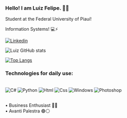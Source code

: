 ### Hello! I am Luiz Felipe. ✌🏽



Student at the Federal University of Piauí!

Information Systems! 💻⚡

[![Linkedin](https://img.shields.io/badge/LinkedIn-0077B5?style=for-the-badge&logo=linkedin&logoColor=white)](www.linkedin.com/in/luiz-felipe-b20b521a0/)

![Luiz GitHub stats](https://github-readme-stats.vercel.app/api?username=Luizfelipenog&show_icons=true&theme=dark)

[![Top Langs](https://github-readme-stats.vercel.app/api/top-langs/?username=Luizfelipenog&theme=dark)](https://github.com/anuraghazra/github-readme-stats)

### Technologies for daily use:
<div style="display: inline_block"><br/>
 <img align="center" alt="C#" src="https://img.shields.io/badge/C-00599C?style=for-the-badge&logo=c&logoColor=black"/>
 <img align="center" alt="Python" src="https://img.shields.io/badge/Python-3776AB?style=for-the-badge&logo=python&logoColor=black"/>
 <img align="center" alt="Html" src="https://img.shields.io/badge/HTML-239120?style=for-the-badge&logo=html5&logoColor=black"/>
 <img align="center" alt="Css" src="https://img.shields.io/badge/CSS-239120?&style=for-the-badge&logo=css3&logoColor=black"/>
 <img align="center" alt="Windows" src="https://img.shields.io/badge/Windows-0078D6?style=for-the-badge&logo=windows&logoColor=black"/>
 <img align="center" alt="Photoshop" src="https://img.shields.io/badge/Adobe%20Photoshop-31A8FF?style=for-the-badge&logo=Adobe%20Photoshop&logoColor=black"/>

</div><br>



 • Business Enthusiast ✌🏽<br>
 • Avanti Palestra 🟢⚪<br>

 


